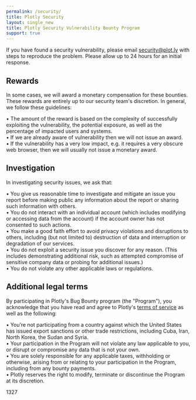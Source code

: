 ```yaml
---
permalink: /security/
title: Plotly Security
layout: single_new
title: Plotly Security Vulnerability Bounty Program
support: true
---
```



If you have found a security vulnerability, please email <security@plot.ly> with steps to reproduce the problem. Please allow up to 24 hours for an initial response. 


## Rewards

In some cases, we will award a monetary compensation for these bounties. These rewards are entirely up to our security team's discretion. In general, we follow these guidelines:

• The amount of the reward is based on the complexity of successfully exploiting the vulnerability, the potential exposure, as well as the percentage of impacted users and systems.<br>
• If we are already aware of vulnerability then we will not issue an award.<br>
• If the vulnerability has a very low impact, e.g. it requires a very obscure web browser, then we will usually not issue a monetary award.


## Investigation

In investigating security issues, we ask that:

• You give us reasonable time to investigate and mitigate an issue you report before making public any information about the report or sharing such information with others.<br>
• You do not interact with an individual account (which includes modifying or accessing data from the account) if the account owner has not consented to such actions.<br>
• You make a good faith effort to avoid privacy violations and disruptions to others, including (but not limited to) destruction of data and interruption or degradation of our services.<br>
• You do not exploit a security issue you discover for any reason. (This includes demonstrating additional risk, such as attempted compromise of sensitive company data or probing for additional issues.)<br>
• You do not violate any other applicable laws or regulations.

## Additional legal terms

By participating in Plotly's Bug Bounty program (the "Program"), you acknowledge that you have read and agree to Plotly's [terms of service](https://plot.ly/terms-of-service/) as well as the following:

• You’re not participating from a country against which the United States has issued export sanctions or other trade restrictions, including Cuba, Iran, North Korea, the Sudan and Syria.<br>
• Your participation in the Program will not violate any law applicable to you, or disrupt or compromise any data that is not your own.<br>
• You are solely responsible for any applicable taxes, withholding or otherwise, arising from or relating to your participation in the Program, including from any bounty payments.<br>
• Plotly reserves the right to modify, terminate or discontinue the Program at its discretion.

1327
